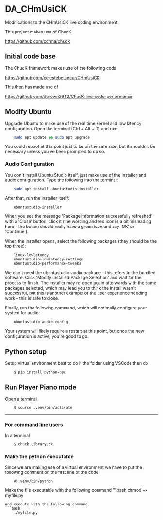 # DA_CHmUsiCK
Modifications to the CHmUsiCK live coding environment


This project makes use of ChucK

https://github.com/ccrma/chuck


## Initial code base

The ChucK framework makes use of the following code

https://github.com/celestebetancur/CHmUsiCK

This then has made use of  

https://github.com/dbrown2642/ChucK-live-code-performance


## Modify Ubuntu 

Upgrade Ubuntu to make use of the real time kernel and low latency configuration. Open the terminal (Ctrl + Alt + T) and run:
```bash
    sudo apt update && sudo apt upgrade
```
You could reboot at this point just to be on the safe side, but it shouldn't be necessary unless you've been prompted to do so.

### Audio Configuration

You don't install Ubuntu Studio itself, just make use of the installer and audio configuration. Type the following into the terminal:
```bash
    sudo apt install ubuntustudio-installer
```
After that, run the installer itself:
```bash
    ubuntustudio-installer
```
When you see the message 'Package information successfully refreshed' with a 'Close' button, click it (the wording and red icon is a bit misleading here - the button should really have a green icon and say 'OK' or 'Continue').

When the installer opens, select the following packages (they should be the top three):
```
    linux-lowlatency
    ubuntustudio-lowlatency-settings
    ubuntustudio-performance-tweaks
```
We don't need the ubuntustudio-audio package - this refers to the bundled software. Click 'Modify Installed Package Selection' and wait for the process to finish. The installer may re-open again afterwards with the same packages selected, which may lead you to think the install wasn't successful, but this is another example of the user experience needing work - this is safe to close.

Finally, run the following command, which will optimally configure your system for audio:
```bash
    ubuntustudio-audio-config
```
Your system will likely require a restart at this point, but once the new configuration is active, you're good to go.

## Python setup
Setup virtual environment best to do it the folder using VSCode then do 
```bash
    $ pip install python-osc
```

## Run Player Piano mode
Open a terminal 

```bash
    $ source .venv/bin/activate
```

-------------
### For command line users
In a terminal

```bash
    $ chuck Library.ck
```


### Make the python executable

Since we are making use of a virtual environment we have to put the following comment on the first line of the code
```
    #!.venv/bin/python
```
Make the file executable with the following command
'''bash
    chmod +x myfile.py
```
and execute with the following command
```bash
    ./myfile.py
```

